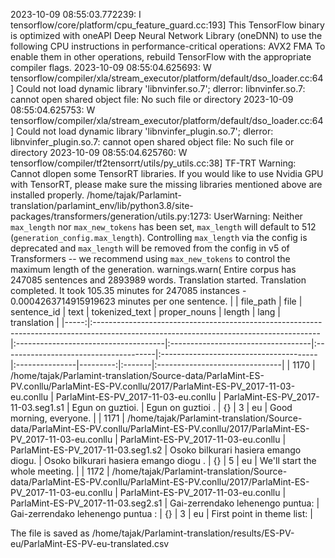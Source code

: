 2023-10-09 08:55:03.772239: I tensorflow/core/platform/cpu_feature_guard.cc:193] This TensorFlow binary is optimized with oneAPI Deep Neural Network Library (oneDNN) to use the following CPU instructions in performance-critical operations:  AVX2 FMA
To enable them in other operations, rebuild TensorFlow with the appropriate compiler flags.
2023-10-09 08:55:04.625693: W tensorflow/compiler/xla/stream_executor/platform/default/dso_loader.cc:64] Could not load dynamic library 'libnvinfer.so.7'; dlerror: libnvinfer.so.7: cannot open shared object file: No such file or directory
2023-10-09 08:55:04.625753: W tensorflow/compiler/xla/stream_executor/platform/default/dso_loader.cc:64] Could not load dynamic library 'libnvinfer_plugin.so.7'; dlerror: libnvinfer_plugin.so.7: cannot open shared object file: No such file or directory
2023-10-09 08:55:04.625760: W tensorflow/compiler/tf2tensorrt/utils/py_utils.cc:38] TF-TRT Warning: Cannot dlopen some TensorRT libraries. If you would like to use Nvidia GPU with TensorRT, please make sure the missing libraries mentioned above are installed properly.
/home/tajak/Parlamint-translation/parlamint_env/lib/python3.8/site-packages/transformers/generation/utils.py:1273: UserWarning: Neither `max_length` nor `max_new_tokens` has been set, `max_length` will default to 512 (`generation_config.max_length`). Controlling `max_length` via the config is deprecated and `max_length` will be removed from the config in v5 of Transformers -- we recommend using `max_new_tokens` to control the maximum length of the generation.
  warnings.warn(
Entire corpus has 247085 sentences and 2893989 words.
Translation started.
Translation completed. It took 105.35 minutes for 247085 instances - 0.0004263714915919623 minutes per one sentence.
|      | file_path                                                                                                                             | file                                 | sentence_id                        | text                                  | tokenized_text                         | proper_nouns   |   length | lang   | translation                    |
|-----:|:--------------------------------------------------------------------------------------------------------------------------------------|:-------------------------------------|:-----------------------------------|:--------------------------------------|:---------------------------------------|:---------------|---------:|:-------|:-------------------------------|
| 1170 | /home/tajak/Parlamint-translation/Source-data/ParlaMint-ES-PV.conllu/ParlaMint-ES-PV.conllu/2017/ParlaMint-ES-PV_2017-11-03-eu.conllu | ParlaMint-ES-PV_2017-11-03-eu.conllu | ParlaMint-ES-PV_2017-11-03.seg1.s1 | Egun on guztioi.                      | Egun on guztioi .                      | {}             |        3 | eu     | Good morning, everyone.        |
| 1171 | /home/tajak/Parlamint-translation/Source-data/ParlaMint-ES-PV.conllu/ParlaMint-ES-PV.conllu/2017/ParlaMint-ES-PV_2017-11-03-eu.conllu | ParlaMint-ES-PV_2017-11-03-eu.conllu | ParlaMint-ES-PV_2017-11-03.seg1.s2 | Osoko bilkurari hasiera emango diogu. | Osoko bilkurari hasiera emango diogu . | {}             |        5 | eu     | We'll start the whole meeting. |
| 1172 | /home/tajak/Parlamint-translation/Source-data/ParlaMint-ES-PV.conllu/ParlaMint-ES-PV.conllu/2017/ParlaMint-ES-PV_2017-11-03-eu.conllu | ParlaMint-ES-PV_2017-11-03-eu.conllu | ParlaMint-ES-PV_2017-11-03.seg2.s1 | Gai-zerrendako lehenengo puntua:      | Gai-zerrendako lehenengo puntua :      | {}             |        3 | eu     | First point in theme list:     |




The file is saved as /home/tajak/Parlamint-translation/results/ES-PV-eu/ParlaMint-ES-PV-eu-translated.csv
